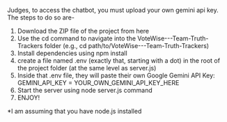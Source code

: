 Judges, to access the chatbot, you must upload your own gemini api key. The steps to do so are-
1. Download the ZIP file of the project from here
2. Use the cd command to navigate into the VoteWise---Team-Truth-Trackers folder (e.g., cd path/to/VoteWise---Team-Truth-Trackers)
3. Install dependencies using npm install
4. create a file named .env (exactly that, starting with a dot) in the root of the project folder (at the same level as server.js)
5. Inside that .env file, they will paste their own Google Gemini API Key: GEMINI_API_KEY = YOUR_OWN_GEMINI_API_KEY_HERE
6. Start the server using node server.js command
7. ENJOY!

*I am assuming that you have node.js installed
